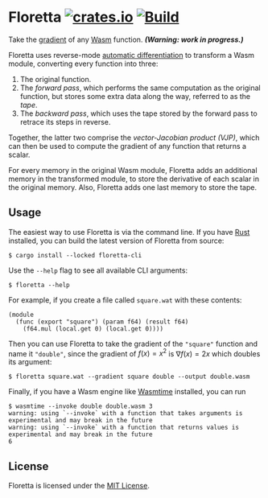 # Floretta [![crates.io](https://img.shields.io/crates/v/floretta)][crate] [![Build](https://github.com/samestep/floretta/actions/workflows/build.yml/badge.svg)](https://github.com/samestep/floretta/actions/workflows/build.yml)

Take the [gradient][] of any [Wasm][] function. _**(Warning: work in progress.)**_

Floretta uses reverse-mode [automatic differentiation][] to transform a Wasm module, converting every function into three:

1. The original function.
2. The _forward pass_, which performs the same computation as the original function, but stores some extra data along the way, referred to as the _tape_.
3. The _backward pass_, which uses the tape stored by the forward pass to retrace its steps in reverse.

Together, the latter two comprise the _vector-Jacobian product (VJP)_, which can then be used to compute the gradient of any function that returns a scalar.

For every memory in the original Wasm module, Floretta adds an additional memory in the transformed module, to store the derivative of each scalar in the original memory. Also, Floretta adds one last memory to store the tape.

## Usage

The easiest way to use Floretta is via the command line. If you have [Rust][] installed, you can build the latest version of Floretta from source:

```
$ cargo install --locked floretta-cli
```

Use the `--help` flag to see all available CLI arguments:

```
$ floretta --help
```

For example, if you create a file called `square.wat` with these contents:

```wat
(module
  (func (export "square") (param f64) (result f64)
    (f64.mul (local.get 0) (local.get 0))))
```

Then you can use Floretta to take the gradient of the `"square"` function and name it `"double"`, since the gradient of $f(x) = x^2$ is $\nabla f(x) = 2x$ which doubles its argument:

```
$ floretta square.wat --gradient square double --output double.wasm
```

Finally, if you have a Wasm engine like [Wasmtime][] installed, you can run

```
$ wasmtime --invoke double double.wasm 3
warning: using `--invoke` with a function that takes arguments is experimental and may break in the future
warning: using `--invoke` with a function that returns values is experimental and may break in the future
6
```

## License

Floretta is licensed under the [MIT License](LICENSE).

[automatic differentiation]: https://en.wikipedia.org/wiki/Automatic_differentiation
[crate]: https://crates.io/crates/floretta
[gradient]: https://en.wikipedia.org/wiki/Gradient
[rust]: https://www.rust-lang.org/tools/install
[wasm]: https://webassembly.org/
[wasmtime]: https://wasmtime.dev/

